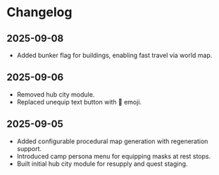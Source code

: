 # Changelog

## 2025-09-08
- Added bunker flag for buildings, enabling fast travel via world map.

## 2025-09-06
- Removed hub city module.
- Replaced unequip text button with 🚫 emoji.

## 2025-09-05
- Added configurable procedural map generation with regeneration support.
- Introduced camp persona menu for equipping masks at rest stops.
- Built initial hub city module for resupply and quest staging.
